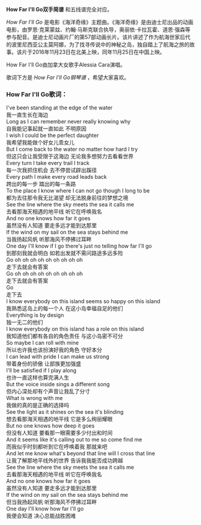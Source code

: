 

**How Far I'll Go双手简谱** 和五线谱完全对应。

_How Far I'll Go_
是电影《海洋奇缘》主题曲。《海洋奇缘》是由迪士尼出品的动画电影，由罗恩·克莱蒙兹、约翰·马斯克联合执导，奥丽依·卡拉瓦霍、道恩·强森等参与配音。是迪士尼动画片厂的第57部动画长片。该片讲述了作为航海世家后代的波里尼西亚公主莫阿娜，为了找寻传说中的神秘之岛，独自踏上了航海之旅的故事。该片于2016年11月23日在北美上映，同年11月25日在中国上映。

How Far I'll Go由加拿大女歌手Alessia Cara演唱。

歌词下方是 _How Far I'll Go钢琴谱_ ，希望大家喜欢。

### How Far I'll Go歌词：

I've been standing at the edge of the water  
我一直生长在海边  
Long as I can remember never really knowing why  
自我能记事起就一直如此 不明原因  
I wish I could be the perfect daughter  
我希望我能做个好女儿乖女儿  
But I come back to the water no matter how hard I try  
但这只会让我受限于这海边 无论我多想努力去看看世界  
Every turn I take every trail I track  
每一次我抓住机会 去不停尝试辟出蹊径  
Every path I make every road leads back  
跨出的每一步 踏出的每一条路  
To the place I know where I can not go though I long to be  
都为去往那令我无比渴望 却无法脱身前往的梦想之境  
See the line where the sky meets the sea it calls me  
去看那海天相遇的地平线 听它在呼唤我名  
And no one knows how far it goes  
虽然没有人知道 要走多远才能到达那里  
If the wind on my sail on the sea stays behind me  
当我扬起风帆 听那海风不停拂过耳畔  
One day I'll know if I go there's just no telling how far I'll go  
到那刻我就会明白 如若出发就不需问路途多远多险  
Go oh oh oh oh oh oh oh oh oh  
走下去就会有答案  
Go oh oh oh oh oh oh oh oh oh  
走下去就会有答案  
Go  
走下去  
I know everybody on this island seems so happy on this island  
我熟悉这岛上的每一个人 在这小岛幸福自足的他们  
Everything is by design  
独一无二的他们  
I know everybody on this island has a role on this island  
我知道他们都有各自的角色责任 与这小岛密不可分  
So maybe I can roll with mine  
所以也许我也该扮演好我的角色 守好本分  
I can lead with pride I can make us strong  
带着身份的骄傲 让部族更加强盛  
I'll be satisfied if I play along  
也许一直这样也算完满人生  
But the voice inside sings a different song  
但内心深处却有个声音让我乱了分寸  
What is wrong with me  
我做的真的是正确的选择吗  
See the light as it shines on the sea it's blinding  
想去看那海天相遇的地平线 它是多么绚丽耀眼  
But no one knows how deep it goes  
但没有人知道 要看那一眼需要多少付出和时间  
And it seems like it's calling out to me so come find me  
而我似乎时刻都听到它在呼唤着我 那就来吧  
And let me know what's beyond that line will I cross that line  
让我了解那地平线外的世界 告诉我我能否成功跨越  
See the line where the sky meets the sea it calls me  
去看那海天相遇的地平线 听它在呼唤我名  
And no one knows how far it goes  
虽然没有人知道 要走多远才能到达那里  
If the wind on my sail on the sea stays behind me  
但当我扬起风帆 听那海风不停拂过耳畔  
One day I'll know how far I'll go  
我便会知道 决心总能战胜困难


